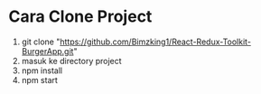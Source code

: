 # Cara Clone Project

1. git clone "https://github.com/Bimzking1/React-Redux-Toolkit-BurgerApp.git"
2. masuk ke directory project
3. npm install
4. npm start